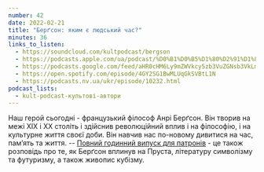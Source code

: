 ```yaml
---
number: 42
date: 2022-02-21
title: "Берґсон: яким є людський час?"
minutes: 36
links_to_listen:
  - https://soundcloud.com/kultpodcast/bergson
  - https://podcasts.apple.com/ua/podcast/%D0%B1%D0%B5%D1%80%D2%91%D1%81%D0%BE%D0%BD-%D1%8F%D0%BA%D0%B8%D0%BC-%D1%94-%D0%BB%D1%8E%D0%B4%D1%81%D1%8C%D0%BA%D0%B8%D0%B9-%D1%87%D0%B0%D1%81/id1581339249?i=1000551753588
  - https://podcasts.google.com/feed/aHR0cHM6Ly9mZWVkcy5zb3VuZGNsb3VkLmNvbS91c2Vycy9zb3VuZGNsb3VkOnVzZXJzOjg5MjM3MjAyNy9zb3VuZHMucnNz/episode/dGFnOnNvdW5kY2xvdWQsMjAxMDp0cmFja3MvMTIxOTc4MTcxMA
  - https://open.spotify.com/episode/4GY2SG1BwMLUqGkSVBtL1N
  - https://podcasts.nv.ua/ukr/episode/10232.html
podcast_lists:
  - kult-podcast-культові-автори
---
```


Наш герой сьогодні - французький філософ Анрі Берґсон. Він творив на межі ХІХ і
ХХ століть і здійснив революційний вплив і на філософію, і на культурне життя
своєї доби. Він навчив нас по-новому дивитися на час, пам’ять та життя. --
[Повний годинний випуск для патронів][1] - це також розповідь про те, як Берґсон
вплинув на Пруста, літературу символізму та футуризму, а також живопис кубізму.

[1]: https://www.patreon.com/posts/62848819
